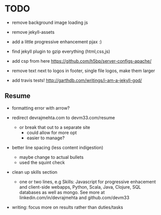 # TODO

- remove background image loading js
- remove jekyll-assets

- add a little progressive enhancement pjax :)
- find jekyll plugin to gzip everything (html,css,js)
- add csp from here https://github.com/h5bp/server-configs-apache/
- remove text next to logos in footer, single file logos, make them larger
- add travis tests! http://garthdb.com/writings/i-am-a-jekyll-god/

## Resume

- formatting error with arrow?

- redirect devrajmehta.com to devm33.com/resume
  - or break that out to a separate site
    - could allow for more opt
    - easier to manage?

- better line spacing (less content indigestion)
    - maybe change to actual bullets
    - used the squint check
- clean up skills section
    - one or two lines, e.g Skills: Javascript for progressive enhacement and
      client-side webapps, Python, Scala, Java, Clojure, SQL databases as well
      as mongo. See more at linkedin.com/in/devrajmehta and github.com/devm33
- writing: focus more on results rather than duties/tasks
